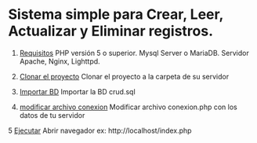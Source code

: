 # Sistema simple para Crear, Leer, Actualizar y Eliminar registros.

1. [Requisitos](#install-prerequisites)
  PHP versión 5 o superior.
  Mysql Server o MariaDB.
  Servidor Apache, Nginx, Lighttpd.

2. [Clonar el proyecto](#clone-the-project)
    Clonar el proyecto a la carpeta de su servidor

3. [Importar BD](#import-bd)
    Importar la BD crud.sql

4. [modificar archivo conexion](#modificar)
    Modificar archivo conexion.php con los datos de tu servidor

5   [Ejecutar](#ejecutar)
    Abrir navegador ex: http://localhost/index.php
